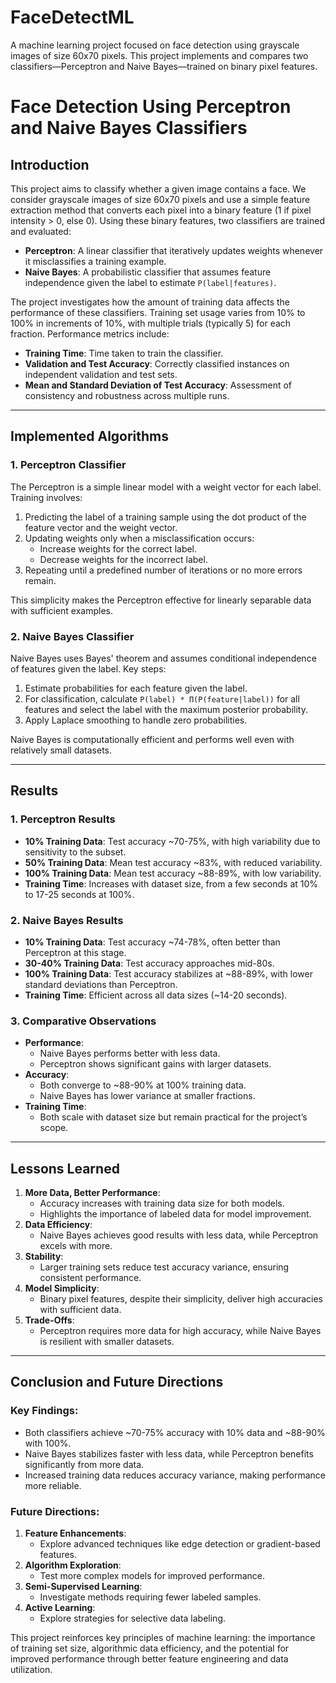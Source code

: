 # FaceDetectML
A machine learning project focused on face detection using grayscale images of size 60x70 pixels. This project implements and compares two classifiers—Perceptron and Naive Bayes—trained on binary pixel features.

# Face Detection Using Perceptron and Naive Bayes Classifiers

## Introduction
This project aims to classify whether a given image contains a face. We consider grayscale images of size 60x70 pixels and use a simple feature extraction method that converts each pixel into a binary feature (1 if pixel intensity > 0, else 0). Using these binary features, two classifiers are trained and evaluated:

- **Perceptron**: A linear classifier that iteratively updates weights whenever it misclassifies a training example.
- **Naive Bayes**: A probabilistic classifier that assumes feature independence given the label to estimate `P(label|features)`.

The project investigates how the amount of training data affects the performance of these classifiers. Training set usage varies from 10% to 100% in increments of 10%, with multiple trials (typically 5) for each fraction. Performance metrics include:

- **Training Time**: Time taken to train the classifier.
- **Validation and Test Accuracy**: Correctly classified instances on independent validation and test sets.
- **Mean and Standard Deviation of Test Accuracy**: Assessment of consistency and robustness across multiple runs.

---

## Implemented Algorithms

### 1. Perceptron Classifier
The Perceptron is a simple linear model with a weight vector for each label. Training involves:

1. Predicting the label of a training sample using the dot product of the feature vector and the weight vector.
2. Updating weights only when a misclassification occurs:
   - Increase weights for the correct label.
   - Decrease weights for the incorrect label.
3. Repeating until a predefined number of iterations or no more errors remain.

This simplicity makes the Perceptron effective for linearly separable data with sufficient examples.

### 2. Naive Bayes Classifier
Naive Bayes uses Bayes' theorem and assumes conditional independence of features given the label. Key steps:

1. Estimate probabilities for each feature given the label.
2. For classification, calculate `P(label) * Π(P(feature|label))` for all features and select the label with the maximum posterior probability.
3. Apply Laplace smoothing to handle zero probabilities.

Naive Bayes is computationally efficient and performs well even with relatively small datasets.

---

## Results

### 1. Perceptron Results
- **10% Training Data**: Test accuracy ~70-75%, with high variability due to sensitivity to the subset.
- **50% Training Data**: Mean test accuracy ~83%, with reduced variability.
- **100% Training Data**: Mean test accuracy ~88-89%, with low variability.
- **Training Time**: Increases with dataset size, from a few seconds at 10% to 17-25 seconds at 100%.

### 2. Naive Bayes Results
- **10% Training Data**: Test accuracy ~74-78%, often better than Perceptron at this stage.
- **30-40% Training Data**: Test accuracy approaches mid-80s.
- **100% Training Data**: Test accuracy stabilizes at ~88-89%, with lower standard deviations than Perceptron.
- **Training Time**: Efficient across all data sizes (~14-20 seconds).

### 3. Comparative Observations
- **Performance**:
  - Naive Bayes performs better with less data.
  - Perceptron shows significant gains with larger datasets.
- **Accuracy**:
  - Both converge to ~88-90% at 100% training data.
  - Naive Bayes has lower variance at smaller fractions.
- **Training Time**:
  - Both scale with dataset size but remain practical for the project’s scope.

---

## Lessons Learned

1. **More Data, Better Performance**:
   - Accuracy increases with training data size for both models.
   - Highlights the importance of labeled data for model improvement.
2. **Data Efficiency**:
   - Naive Bayes achieves good results with less data, while Perceptron excels with more.
3. **Stability**:
   - Larger training sets reduce test accuracy variance, ensuring consistent performance.
4. **Model Simplicity**:
   - Binary pixel features, despite their simplicity, deliver high accuracies with sufficient data.
5. **Trade-Offs**:
   - Perceptron requires more data for high accuracy, while Naive Bayes is resilient with smaller datasets.

---

## Conclusion and Future Directions
### Key Findings:
- Both classifiers achieve ~70-75% accuracy with 10% data and ~88-90% with 100%.
- Naive Bayes stabilizes faster with less data, while Perceptron benefits significantly from more data.
- Increased training data reduces accuracy variance, making performance more reliable.

### Future Directions:
1. **Feature Enhancements**:
   - Explore advanced techniques like edge detection or gradient-based features.
2. **Algorithm Exploration**:
   - Test more complex models for improved performance.
3. **Semi-Supervised Learning**:
   - Investigate methods requiring fewer labeled samples.
4. **Active Learning**:
   - Explore strategies for selective data labeling.

This project reinforces key principles of machine learning: the importance of training set size, algorithmic data efficiency, and the potential for improved performance through better feature engineering and data utilization.

